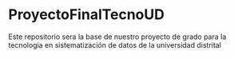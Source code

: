 # ProyectoFinalTecnoUD
Este repositorio sera la base de nuestro proyecto de grado para la tecnologia en sistematización de datos de la universidad distrital
